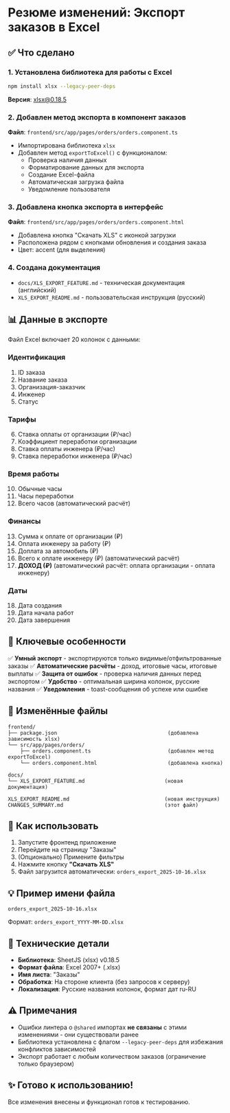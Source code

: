 # Резюме изменений: Экспорт заказов в Excel

## ✅ Что сделано

### 1. Установлена библиотека для работы с Excel

```bash
npm install xlsx --legacy-peer-deps
```

**Версия**: xlsx@0.18.5

### 2. Добавлен метод экспорта в компонент заказов

**Файл**: `frontend/src/app/pages/orders/orders.component.ts`

- Импортирована библиотека `xlsx`
- Добавлен метод `exportToExcel()` с функционалом:
  - Проверка наличия данных
  - Форматирование данных для экспорта
  - Создание Excel-файла
  - Автоматическая загрузка файла
  - Уведомление пользователя

### 3. Добавлена кнопка экспорта в интерфейс

**Файл**: `frontend/src/app/pages/orders/orders.component.html`

- Добавлена кнопка "Скачать XLS" с иконкой загрузки
- Расположена рядом с кнопками обновления и создания заказа
- Цвет: accent (для выделения)

### 4. Создана документация

- `docs/XLS_EXPORT_FEATURE.md` - техническая документация (английский)
- `XLS_EXPORT_README.md` - пользовательская инструкция (русский)

## 📊 Данные в экспорте

Файл Excel включает 20 колонок с данными:

### Идентификация
1. ID заказа
2. Название заказа
3. Организация-заказчик
4. Инженер
5. Статус

### Тарифы
6. Ставка оплаты от организации (₽/час)
7. Коэффициент переработки организации
8. Ставка оплаты инженера (₽/час)
9. Ставка переработки инженера (₽/час)

### Время работы
10. Обычные часы
11. Часы переработки
12. Всего часов (автоматический расчёт)

### Финансы
13. Сумма к оплате от организации (₽)
14. Оплата инженеру за работу (₽)
15. Доплата за автомобиль (₽)
16. Всего к оплате инженеру (₽) (автоматический расчёт)
17. **ДОХОД (₽)** (автоматический расчёт: оплата организации - оплата инженеру)

### Даты
18. Дата создания
19. Дата начала работ
20. Дата завершения

## 🎯 Ключевые особенности

✅ **Умный экспорт** - экспортируются только видимые/отфильтрованные заказы
✅ **Автоматические расчёты** - доход, итоговые часы, итоговые выплаты
✅ **Защита от ошибок** - проверка наличия данных перед экспортом
✅ **Удобство** - оптимальная ширина колонок, русские названия
✅ **Уведомления** - toast-сообщения об успехе или ошибке

## 📁 Изменённые файлы

```
frontend/
├── package.json                                    (добавлена зависимость xlsx)
└── src/app/pages/orders/
    ├── orders.component.ts                         (добавлен метод exportToExcel)
    └── orders.component.html                       (добавлена кнопка)

docs/
└── XLS_EXPORT_FEATURE.md                          (новая документация)

XLS_EXPORT_README.md                               (новая инструкция)
CHANGES_SUMMARY.md                                 (этот файл)
```

## 🚀 Как использовать

1. Запустите фронтенд приложение
2. Перейдите на страницу "Заказы"
3. (Опционально) Примените фильтры
4. Нажмите кнопку **"Скачать XLS"**
5. Файл загрузится автоматически: `orders_export_2025-10-16.xlsx`

## 💡 Пример имени файла

```
orders_export_2025-10-16.xlsx
```

Формат: `orders_export_YYYY-MM-DD.xlsx`

## 🔧 Технические детали

- **Библиотека**: SheetJS (xlsx) v0.18.5
- **Формат файла**: Excel 2007+ (.xlsx)
- **Имя листа**: "Заказы"
- **Обработка**: На стороне клиента (без запросов к серверу)
- **Локализация**: Русские названия колонок, формат дат ru-RU

## ⚠️ Примечания

- Ошибки линтера о `@shared` импортах **не связаны** с этими изменениями - они существовали ранее
- Библиотека установлена с флагом `--legacy-peer-deps` для избежания конфликтов зависимостей
- Экспорт работает с любым количеством заказов (ограничение только браузером)

## ✨ Готово к использованию!

Все изменения внесены и функционал готов к тестированию.

